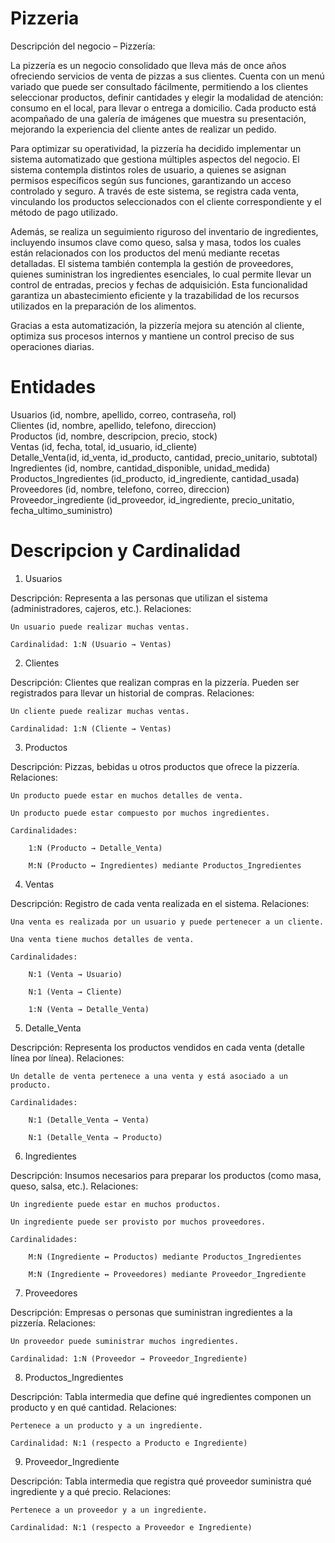 # Pizzeria
Descripción del negocio – Pizzería:

La pizzería es un negocio consolidado que lleva más de once años ofreciendo servicios de venta de pizzas a sus clientes. Cuenta con un menú variado que puede ser consultado fácilmente, permitiendo a los clientes seleccionar productos, definir cantidades y elegir la modalidad de atención: consumo en el local, para llevar o entrega a domicilio. Cada producto está acompañado de una galería de imágenes que muestra su presentación, mejorando la experiencia del cliente antes de realizar un pedido.

Para optimizar su operatividad, la pizzería ha decidido implementar un sistema automatizado que gestiona múltiples aspectos del negocio. El sistema contempla distintos roles de usuario, a quienes se asignan permisos específicos según sus funciones, garantizando un acceso controlado y seguro. A través de este sistema, se registra cada venta, vinculando los productos seleccionados con el cliente correspondiente y el método de pago utilizado.

Además, se realiza un seguimiento riguroso del inventario de ingredientes, incluyendo insumos clave como queso, salsa y masa, todos los cuales están relacionados con los productos del menú mediante recetas detalladas. El sistema también contempla la gestión de proveedores, quienes suministran los ingredientes esenciales, lo cual permite llevar un control de entradas, precios y fechas de adquisición. Esta funcionalidad garantiza un abastecimiento eficiente y la trazabilidad de los recursos utilizados en la preparación de los alimentos.

Gracias a esta automatización, la pizzería mejora su atención al cliente, optimiza sus procesos internos y mantiene un control preciso de sus operaciones diarias.

# Entidades 
Usuarios (id, nombre, apellido, correo, contraseña, rol)      
Clientes (id, nombre, apellido, telefono, direccion)            
Productos (id, nombre, descripcion, precio, stock)         
Ventas (id, fecha, total, id_usuario, id_cliente)       
Detalle_Venta(id, id_venta, id_producto, cantidad, precio_unitario, subtotal)      
Ingredientes (id, nombre, cantidad_disponible, unidad_medida)         
Productos_Ingredientes (id_producto, id_ingrediente, cantidad_usada)       
Proveedores (id, nombre, telefono, correo, direccion)         
Proveedor_ingrediente (id_proveedor, id_ingrediente, precio_unitatio, fecha_ultimo_suministro)    

# Descripcion y Cardinalidad
 1. Usuarios

Descripción: Representa a las personas que utilizan el sistema (administradores, cajeros, etc.).
Relaciones:

    Un usuario puede realizar muchas ventas.

    Cardinalidad: 1:N (Usuario → Ventas)

 2. Clientes

Descripción: Clientes que realizan compras en la pizzería. Pueden ser registrados para llevar un historial de compras.
Relaciones:

    Un cliente puede realizar muchas ventas.

    Cardinalidad: 1:N (Cliente → Ventas)

 3. Productos

Descripción: Pizzas, bebidas u otros productos que ofrece la pizzería.
Relaciones:

    Un producto puede estar en muchos detalles de venta.

    Un producto puede estar compuesto por muchos ingredientes.

    Cardinalidades:

        1:N (Producto → Detalle_Venta)

        M:N (Producto ↔ Ingredientes) mediante Productos_Ingredientes

 4. Ventas

Descripción: Registro de cada venta realizada en el sistema.
Relaciones:

    Una venta es realizada por un usuario y puede pertenecer a un cliente.

    Una venta tiene muchos detalles de venta.

    Cardinalidades:

        N:1 (Venta → Usuario)

        N:1 (Venta → Cliente)

        1:N (Venta → Detalle_Venta)

 5. Detalle_Venta

Descripción: Representa los productos vendidos en cada venta (detalle línea por línea).
Relaciones:

    Un detalle de venta pertenece a una venta y está asociado a un producto.

    Cardinalidades:

        N:1 (Detalle_Venta → Venta)

        N:1 (Detalle_Venta → Producto)

 6. Ingredientes

Descripción: Insumos necesarios para preparar los productos (como masa, queso, salsa, etc.).
Relaciones:

    Un ingrediente puede estar en muchos productos.

    Un ingrediente puede ser provisto por muchos proveedores.

    Cardinalidades:

        M:N (Ingrediente ↔ Productos) mediante Productos_Ingredientes

        M:N (Ingrediente ↔ Proveedores) mediante Proveedor_Ingrediente

 7. Proveedores

Descripción: Empresas o personas que suministran ingredientes a la pizzería.
Relaciones:

    Un proveedor puede suministrar muchos ingredientes.

    Cardinalidad: 1:N (Proveedor → Proveedor_Ingrediente)

 8. Productos_Ingredientes

Descripción: Tabla intermedia que define qué ingredientes componen un producto y en qué cantidad.
Relaciones:

    Pertenece a un producto y a un ingrediente.

    Cardinalidad: N:1 (respecto a Producto e Ingrediente)

 9. Proveedor_Ingrediente

Descripción: Tabla intermedia que registra qué proveedor suministra qué ingrediente y a qué precio.
Relaciones:

    Pertenece a un proveedor y a un ingrediente.

    Cardinalidad: N:1 (respecto a Proveedor e Ingrediente)

    